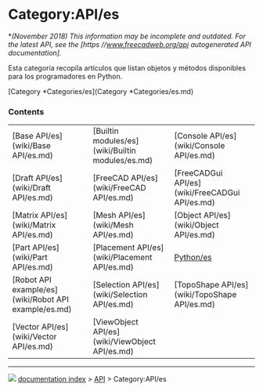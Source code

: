 # Category:API/es
**(November 2018) This information may be incomplete and outdated. For the latest API, see the [https   *//www.freecadweb.org/api autogenerated API documentation].**

Esta categoría recopila artículos que listan objetos y métodos disponibles para los programadores en Python.

[Category   *Categories/es](Category   *Categories/es.md)

### Contents

|     |     |     |
| --- | --- | --- |
| [Base API/es](wiki/Base API/es.md) | [Builtin modules/es](wiki/Builtin modules/es.md) | [Console API/es](wiki/Console API/es.md) |
| [Draft API/es](wiki/Draft API/es.md) | [FreeCAD API/es](wiki/FreeCAD API/es.md) | [FreeCADGui API/es](wiki/FreeCADGui API/es.md) |
| [Matrix API/es](wiki/Matrix API/es.md) | [Mesh API/es](wiki/Mesh API/es.md) | [Object API/es](wiki/Object API/es.md) |
| [Part API/es](wiki/Part API/es.md) | [Placement API/es](wiki/Placement API/es.md) | [Python/es](wiki/Python/es.md) |
| [Robot API example/es](wiki/Robot API example/es.md) | [Selection API/es](wiki/Selection API/es.md) | [TopoShape API/es](wiki/TopoShape API/es.md) |
| [Vector API/es](wiki/Vector API/es.md) | [ViewObject API/es](wiki/ViewObject API/es.md) |



---
![](images/Right_arrow.png) [documentation index](../README.md) > [API](Category_API.md) > Category:API/es
